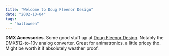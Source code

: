 ```yaml
---
title: "Welcome to Doug Fleenor Design"
date: "2002-10-04"
tags: 
  - "halloween"
---
```


**DMX Accessories**. Some good stuff up at [Doug Fleenor Design](http://www.dfd.com/). Notably the DMX512-to-10v analog converter. Great for animatronics. a little pricey tho. Might be worth it if absolutely weather proof.
